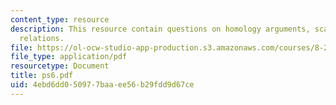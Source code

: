 ```yaml
---
content_type: resource
description: This resource contain questions on homology arguments, scaling homology
  relations.
file: https://ol-ocw-studio-app-production.s3.amazonaws.com/courses/8-284-modern-astrophysics-spring-2006/4ebd6dd050977baaee56b29fdd9d67ce_ps6.pdf
file_type: application/pdf
resourcetype: Document
title: ps6.pdf
uid: 4ebd6dd0-5097-7baa-ee56-b29fdd9d67ce
---
```

